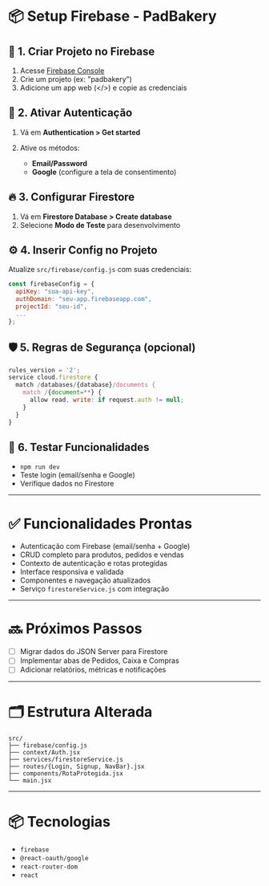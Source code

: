 # 📦 Setup Firebase - PadBakery

## 🚀 1. Criar Projeto no Firebase

1. Acesse [Firebase Console](https://console.firebase.google.com/)
2. Crie um projeto (ex: "padbakery")
3. Adicione um app web (\</>) e copie as credenciais

## 🔑 2. Ativar Autenticação

1. Vá em **Authentication > Get started**
2. Ative os métodos:

   * **Email/Password**
   * **Google** (configure a tela de consentimento)

## 🔥 3. Configurar Firestore

1. Vá em **Firestore Database > Create database**
2. Selecione **Modo de Teste** para desenvolvimento

## ⚙️ 4. Inserir Config no Projeto

Atualize `src/firebase/config.js` com suas credenciais:

```js
const firebaseConfig = {
  apiKey: "sua-api-key",
  authDomain: "seu-app.firebaseapp.com",
  projectId: "seu-id",
  ...
};
```

## 🛡️ 5. Regras de Segurança (opcional)

```js
rules_version = '2';
service cloud.firestore {
  match /databases/{database}/documents {
    match /{document=**} {
      allow read, write: if request.auth != null;
    }
  }
}
```

## 🧪 6. Testar Funcionalidades

* `npm run dev`
* Teste login (email/senha e Google)
* Verifique dados no Firestore

---

# ✅ Funcionalidades Prontas

* Autenticação com Firebase (email/senha + Google)
* CRUD completo para produtos, pedidos e vendas
* Contexto de autenticação e rotas protegidas
* Interface responsiva e validada
* Componentes e navegação atualizados
* Serviço `firestoreService.js` com integração

---

# 🔜 Próximos Passos

* [ ] Migrar dados do JSON Server para Firestore
* [ ] Implementar abas de Pedidos, Caixa e Compras
* [ ] Adicionar relatórios, métricas e notificações

---

# 🗂 Estrutura Alterada

```
src/
├── firebase/config.js
├── context/Auth.jsx
├── services/firestoreService.js
├── routes/{Login, Signup, NavBar}.jsx
├── components/RotaProtegida.jsx
└── main.jsx
```

---

# 📦 Tecnologias

* `firebase`
* `@react-oauth/google`
* `react-router-dom`
* `react`

